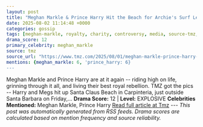 ```yaml
---
layout: post
title: "Meghan Markle & Prince Harry Hit the Beach for Archie's Surf Lessons"
date: 2025-08-02 11:14:48 +0000
categories: gossip
tags: [meghan-markle, royalty, charity, controversy, media, source-tmz, drama-explosive]
drama_score: 12
primary_celebrity: meghan_markle
source: tmz
source_url: "https://www.tmz.com/2025/08/01/meghan-markle-prince-harry-beach-archie-surf-lesson/"
mentions: {meghan_markle: 6, 'prince_harry: 6}
---
```


Meghan Markle and Prince Harry are at it again -- riding high on life, grinning through it all, and living their best royal rebellion. TMZ got the pics -- Harry and Megs hit up Santa Claus Beach in Carpinteria, just outside Santa Barbara on Friday,… **Drama Score:** 12 | **Level:** EXPLOSIVE **Celebrities Mentioned:** Meghan Markle, Prince Harry [Read full article at Tmz](https://www.tmz.com/2025/08/01/meghan-markle-prince-harry-beach-archie-surf-lesson/) --- *This post was automatically generated from RSS feeds. Drama scores are calculated based on mention frequency and source reliability.*
